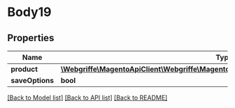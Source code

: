 # Body19

## Properties
Name | Type | Description | Notes
------------ | ------------- | ------------- | -------------
**product** | [**\Webgriffe\MagentoApiClient\Webgriffe\MagentoApiClient\Model\CatalogDataProductInterface**](CatalogDataProductInterface.md) |  | 
**saveOptions** | **bool** |  | [optional] 

[[Back to Model list]](../README.md#documentation-for-models) [[Back to API list]](../README.md#documentation-for-api-endpoints) [[Back to README]](../README.md)


